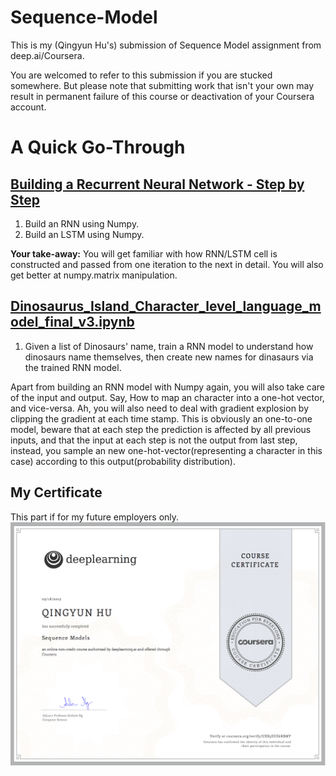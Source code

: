 # Sequence-Model
This is my (Qingyun Hu's) submission of Sequence Model assignment from deep.ai/Coursera.

You are welcomed to refer to this submission if you are stucked somewhere. But please note that submitting work that isn't your own may result in permanent failure of this course or deactivation of your Coursera account.


# A Quick Go-Through

## [Building a Recurrent Neural Network - Step by Step](./1_Building_a_Recurrent_Neural_Network_Step_by_Step/Building_a_Recurrent_Neural_Network_Step_by_Step_v3.ipynb)
1. Build an RNN using Numpy. 
2. Build an LSTM using Numpy. 

**Your take-away:**
You will get familiar with how RNN/LSTM cell is constructed and passed from one iteration to the next in detail. You will also get better at numpy.matrix manipulation.

## [Dinosaurus_Island_Character_level_language_model_final_v3.ipynb](./2_Dinosaur_Island--Character-level_language_model/Dinosaurus_Island_Character_level_language_model_final_v3.ipynb)
1. Given a list of Dinosaurs' name, train a RNN model to understand how dinosaurs name themselves, then create new names for dinasaurs via the trained RNN model. 

Apart from building an RNN model with Numpy again, you will also take care of the input and output. Say, How to map an character into a one-hot vector, and vice-versa. Ah, you will also need to deal with gradient explosion by clipping the gradient at each time stamp. This is obviously an one-to-one model, beware that at each step the prediction is affected by all previous inputs, and that the input at each step is not the output from last step, instead, you sample an new one-hot-vector(representing a character in this case) according to this output(probability distribution).

## []()

## My Certificate
This part if for my future employers only.
<img src="./Coursera_UXR5EUE6RBMY.PNG">
